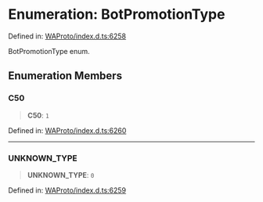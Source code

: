 # Enumeration: BotPromotionType

Defined in: [WAProto/index.d.ts:6258](https://github.com/Fokusdotid/bail/blob/82f46c566476ac566bfd781dede14412fcdfb787/WAProto/index.d.ts#L6258)

BotPromotionType enum.

## Enumeration Members

### C50

> **C50**: `1`

Defined in: [WAProto/index.d.ts:6260](https://github.com/Fokusdotid/bail/blob/82f46c566476ac566bfd781dede14412fcdfb787/WAProto/index.d.ts#L6260)

***

### UNKNOWN\_TYPE

> **UNKNOWN\_TYPE**: `0`

Defined in: [WAProto/index.d.ts:6259](https://github.com/Fokusdotid/bail/blob/82f46c566476ac566bfd781dede14412fcdfb787/WAProto/index.d.ts#L6259)
